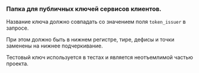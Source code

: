 ### Папка для публичных ключей сервисов клиентов.  

Название ключа должно совпадать со значением поля `token_issuer` в запросе.  

При этом должно быть в нижнем регистре, тире, дефисы и точки заменены на нижнее подчеркивание.  

Тестовый ключ используется в тестах и является неотъемлимой частью проекта. 
